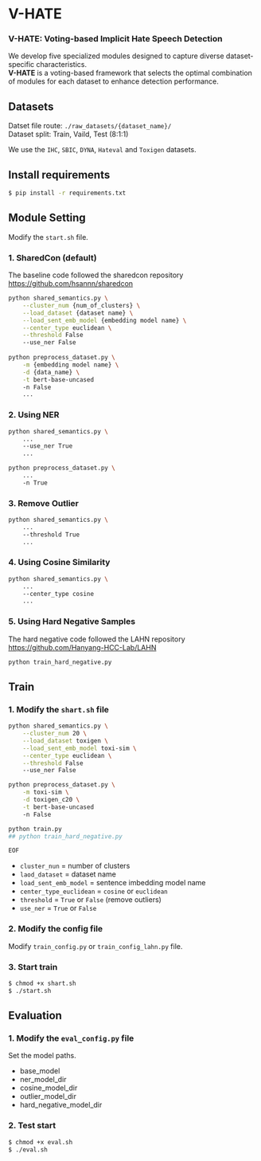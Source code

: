 # V-HATE
### V-HATE: Voting-based Implicit Hate Speech Detection
We develop five specialized modules designed to capture diverse dataset-specific characteristics.  
**V-HATE** is a voting-based framework that selects the optimal combination of modules for each dataset to enhance detection performance.  
## Datasets
Datset file route: `./raw_datasets/{dataset_name}/`  
Dataset split: Train, Vaild, Test (8:1:1)  

We use the `IHC`, `SBIC`, `DYNA`, `Hateval` and `Toxigen` datasets.

## Install requirements
```bash
$ pip install -r requirements.txt
```
## Module Setting
Modify the `start.sh` file.
### 1. SharedCon (default)
The baseline code followed the sharedcon repository
https://github.com/hsannn/sharedcon
```sh
python shared_semantics.py \
	--cluster_num {num_of_clusters} \
	--load_dataset {dataset name} \
	--load_sent_emb_model {embedding model name} \
    --center_type euclidean \
    --threshold False
    --use_ner False
    
python preprocess_dataset.py \
    -m {embedding model name} \
    -d {data_name} \
    -t bert-base-uncased
    -n False
    ...

```
### 2. Using NER
```sh
python shared_semantics.py \
    ...
    --use_ner True
    ...

python preprocess_dataset.py \
    ...
    -n True
```
### 3. Remove Outlier
```sh
python shared_semantics.py \
    ...
    --threshold True
    ...
```
### 4. Using Cosine Similarity
```sh
python shared_semantics.py \
    ...
    --center_type cosine
    ...
```
### 5. Using Hard Negative Samples
The hard negative code followed the LAHN repository
https://github.com/Hanyang-HCC-Lab/LAHN
```sh
python train_hard_negative.py
```

## Train
### 1. Modify the `shart.sh` file
```sh
python shared_semantics.py \
	--cluster_num 20 \
	--load_dataset toxigen \
	--load_sent_emb_model toxi-sim \
    --center_type euclidean \
    --threshold False
    --use_ner False

python preprocess_dataset.py \
    -m toxi-sim \
    -d toxigen_c20 \
    -t bert-base-uncased
    -n False

python train.py
## python train_hard_negative.py

EOF
```
- `cluster_nun` = number of clusters  
- `laod_dataset` = dataset name  
- `load_sent_emb_model` = sentence imbedding model name  
- `center_type_euclidean` = `cosine` or `euclidean`  
- `threshold` = `True` or `False` (remove outliers)
- `use_ner` = `True` or `False`

### 2. Modify the config file
Modify `train_config.py` or `train_config_lahn.py` file.


### 3. Start train
```bash
$ chmod +x shart.sh 
$ ./start.sh
```

## Evaluation
### 1. Modify the `eval_config.py` file
Set the model paths.
- base_model
- ner_model_dir
- cosine_model_dir
- outlier_model_dir
- hard_negative_model_dir

### 2. Test start
```bash
$ chmod +x eval.sh 
$ ./eval.sh
```